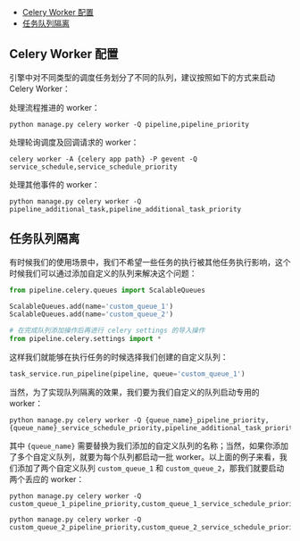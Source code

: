 <!-- TOC -->

- [Celery Worker 配置](#celery-worker-%e9%85%8d%e7%bd%ae)
- [任务队列隔离](#%e4%bb%bb%e5%8a%a1%e9%98%9f%e5%88%97%e9%9a%94%e7%a6%bb)

<!-- /TOC -->

## Celery Worker 配置

引擎中对不同类型的调度任务划分了不同的队列，建议按照如下的方式来启动 Celery Worker：

处理流程推进的 worker：

```shell
python manage.py celery worker -Q pipeline,pipeline_priority
```

处理轮询调度及回调请求的 worker：

```shell
celery worker -A {celery app path} -P gevent -Q service_schedule,service_schedule_priority
```

处理其他事件的 worker：

```shell
python manage.py celery worker -Q pipeline_additional_task,pipeline_additional_task_priority
```

## 任务队列隔离

有时候我们的使用场景中，我们不希望一些任务的执行被其他任务执行影响，这个时候我们可以通过添加自定义的队列来解决这个问题：

```python
from pipeline.celery.queues import ScalableQueues

ScalableQueues.add(name='custom_queue_1')
ScalableQueues.add(name='custom_queue_2')

# 在完成队列添加操作后再进行 celery settings 的导入操作
from pipeline.celery.settings import *
```

这样我们就能够在执行任务的时候选择我们创建的自定义队列：

```python
task_service.run_pipeline(pipeline, queue='custom_queue_1')
```

当然，为了实现队列隔离的效果，我们要为我们自定义的队列启动专用的 worker：

```shell
python manage.py celery worker -Q {queue_name}_pipeline_priority,{queue_name}_service_schedule_priority,pipeline_additional_task_priority
```

其中 `{queue_name}` 需要替换为我们添加的自定义队列的名称；当然，如果你添加了多个自定义队列，就要为每个队列都启动一批 worker。以上面的例子来看，我们添加了两个自定义队列 `custom_queue_1` 和 `custom_queue_2`，那我们就要启动两个丢应的 worker：

```shell
python manage.py celery worker -Q custom_queue_1_pipeline_priority,custom_queue_1_service_schedule_priority

python manage.py celery worker -Q custom_queue_2_pipeline_priority,custom_queue_2_service_schedule_priority
```